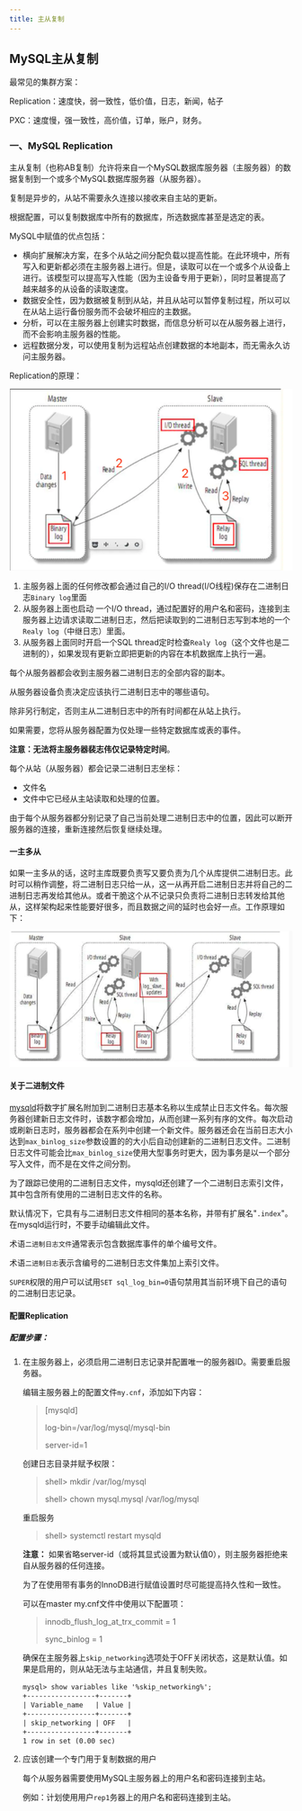 ```yaml
---
title: 主从复制
---
```


## MySQL主从复制

最常见的集群方案：

Replication：速度快，弱一致性，低价值，日志，新闻，帖子

PXC：速度慢，强一致性，高价值，订单，账户，财务。

### 一、MySQL Replication

主从复制（也称AB复制）允许将来自一个MySQL数据库服务器（主服务器）的数据复制到一个或多个MySQL数据库服务器（从服务器）。

复制是异步的，从站不需要永久连接以接收来自主站的更新。

根据配置，可以复制数据库中所有的数据库，所选数据库甚至是选定的表。

MySQL中赋值的优点包括：

- 横向扩展解决方案，在多个从站之间分配负载以提高性能。在此环境中，所有写入和更新都必须在主服务器上进行。但是，读取可以在一个或多个从设备上进行。该模型可以提高写入性能（因为主设备专用于更新），同时显著提高了越来越多的从设备的读取速度。
- 数据安全性，因为数据被复制到从站，并且从站可以暂停复制过程，所以可以在从站上运行备份服务而不会破坏相应的主数据。
- 分析，可以在主服务器上创建实时数据，而信息分析可以在从服务器上进行，而不会影响主服务器的性能。
- 远程数据分发，可以使用复制为远程站点创建数据的本地副本，而无需永久访问主服务器。

Replication的原理：

<img src="1.主从复制/images/1592892518184.png">

1. 主服务器上面的任何修改都会通过自己的I/O thread(I/O线程)保存在二进制日志`Binary log`里面
2. 从服务器上面也启动 一个I/O thread，通过配置好的用户名和密码，连接到主服务器上边请求读取二进制日志，然后把读取到的二进制日志写到本地的一个`Realy log`（中继日志）里面。
3. 从服务器上面同时开启一个SQL thread定时检查`Realy log`（这个文件也是二进制的），如果发现有更新立即把更新的内容在本机数据库上执行一遍。

每个从服务器都会收到主服务器二进制日志的全部内容的副本。

从服务器设备负责决定应该执行二进制日志中的哪些语句。

除非另行制定，否则主从二进制日志中的所有时间都在从站上执行。

如果需要，您将从服务器配置为仅处理一些特定数据库或表的事件。

**注意：无法将主服务器裴志伟仅记录特定时间**。

每个从站（从服务器）都会记录二进制日志坐标：

- 文件名
- 文件中它已经从主站读取和处理的位置。

由于每个从服务器都分别记录了自己当前处理二进制日志中的位置，因此可以断开服务器的连接，重新连接然后恢复继续处理。

#### 一主多从

如果一主多从的话，这时主库既要负责写又要负责为几个从库提供二进制日志。此时可以稍作调整，将二进制日志只给一从，这一从再开启二进制日志并将自己的二进制日志再发给其他从。或者干脆这个从不记录只负责将二进制日志转发给其他从，这样架构起来性能要好很多，而且数据之间的延时也会好一点。工作原理如下：

<img src="1.主从复制/images/1592892578841.png">

#### 关于二进制文件

[mysqld](https://dev.mysql.com/doc/refman/5.7/en/mysqld.html)将数字扩展名附加到二进制日志基本名称以生成禁止日志文件名。每次服务器创建新日志文件时，该数字都会增加，从而创建一系列有序的文件。每次启动或刷新日志时，服务器都会在系列中创建一个新文件。服务器还会在当前日志大小达到`max_binlog_size`参数设置的的大小后自动创建新的二进制日志文件。二进制日志文件可能会比`max_binlog_size`使用大型事务时更大，因为事务是以一个部分写入文件，而不是在文件之间分割。

为了跟踪已使用的二进制日志文件，mysqld还创建了一个二进制日志索引文件，其中包含所有使用的二进制日志文件的名称。

默认情况下，它具有与二进制日志文件相同的基本名称，并带有扩展名"`.index`"。在mysqld运行时，不要手动编辑此文件。

术语`二进制日志文件`通常表示包含数据库事件的单个编号文件。

术语`二进制日志`表示含编号的二进制日志文件集加上索引文件。

`SUPER`权限的用户可以试用`SET sql_log_bin=0`语句禁用其当前环境下自己的语句的二进制日志记录。

#### 配置Replication

##### 配置步骤：

1. 在主服务器上，必须启用二进制日志记录并配置唯一的服务器ID。需要重启服务器。

    编辑主服务器上的配置文件`my.cnf`，添加如下内容：

    > [mysqld]
    >
    > log-bin=/var/log/mysql/mysql-bin
    >
    > server-id=1

    创建日志目录并赋予权限：

    > shell> mkdir  /var/log/mysql
    >
    > shell> chown mysql.mysql /var/log/mysql

    重启服务

    > shell> systemctl restart mysqld

    **注意：**
    如果省略server-id（或将其显式设置为默认值0），则主服务器拒绝来自从服务器的任何连接。

    为了在使用带有事务的InnoDB进行赋值设置时尽可能提高持久性和一致性。

    可以在master my.cnf文件中使用以下配置项：

    > innodb_flush_log_at_trx_commit = 1
    >
    > sync_binlog = 1

    确保在主服务器上`skip_networking`选项处于OFF关闭状态，这是默认值。如果是启用的，则从站无法与主站通信，并且复制失败。

    ```mysql 
    mysql> show variables like '%skip_networking%';
    +-----------------+-------+
    | Variable_name   | Value |
    +-----------------+-------+
    | skip_networking | OFF   |
    +-----------------+-------+
    1 row in set (0.00 sec)
    ```

2. 应该创建一个专门用于复制数据的用户

    每个从服务器需要使用MySQL主服务器上的用户名和密码连接到主站。

    例如：计划使用用户`rep1`务器上的用户名和密码连接到主站。
